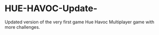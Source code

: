 # HUE-HAVOC-Update-
Updated version of the very first game Hue Havoc Multiplayer game with more challenges. 
